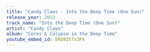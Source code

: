 ```yaml
---
title: "Candy Claws - Into the Deep Time (One Sun)"
release_year: 2013
track_name: "Into the Deep Time (One Sun)"
artist: "Candy Claws"
album: "Ceres & Calypso in the Deep Time"
youtube_embed_id: ERU9ZtTs3Fk
---
```

